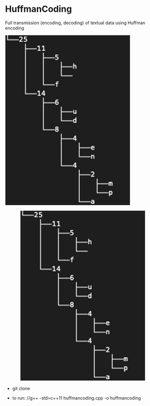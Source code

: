 # HuffmanCoding
Full transmission (encoding, decoding) of textual data using Huffman encoding 

![Huffman Tree](https://github.com/RaphaelBijaoui/images/blob/master/huffman1.png)

<p align="center">
  <img src="https://github.com/RaphaelBijaoui/images/blob/master/huffman1.png">
</p>

- git clone 

- to run:
//g++ -std=c++11 huffmancoding.cpp -o huffmancoding
